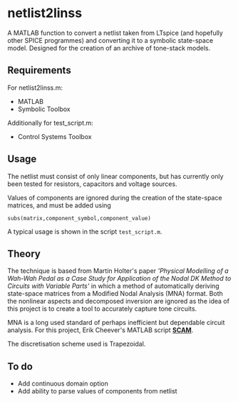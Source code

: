 # netlist2linss

A MATLAB function to convert a netlist taken from LTspice (and hopefully other SPICE programmes) and converting it to a symbolic state-space model. Designed for the creation of an archive of tone-stack models.

## Requirements

For netlist2linss.m:
- MATLAB
- Symbolic Toolbox

Additionally for test_script.m:
- Control Systems Toolbox

## Usage

The netlist must consist of only linear components, but has currently only been tested for resistors, capacitors and voltage sources.

Values of components are ignored during the creation of the state-space matrices, and must be added using

```subs(matrix,component_symbol,component_value)```

A typical usage is shown in the script `test_script.m`.

## Theory

The technique is based from Martin Holter's paper *'Physical Modelling of a Wah-Wah Pedal as a Case Study for Application of the Nodal DK Method to Circuits with Variable Parts'* in which a method of automatically deriving state-space matrices from a Modified Nodal Analysis (MNA) format. Both the nonlinear aspects and decomposed inversion are ignored as the idea of this project is to create a tool to accurately capture tone circuits.

MNA is a long used standard of perhaps inefficient but dependable circuit analysis. For this project, Erik Cheever's MATLAB script [**SCAM**](http://uk.mathworks.com/matlabcentral/fileexchange/3443-scam-a-tool-for-symbolically-solving-circuit-equations).

The discretisation scheme used is Trapezoidal.

## To do

- Add continuous domain option
- Add ability to parse values of components from netlist
